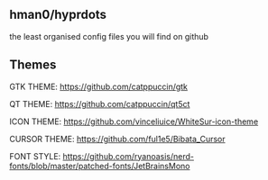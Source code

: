 ## hman0/hyprdots
the least organised config files you will find on github

## Themes
GTK THEME: https://github.com/catppuccin/gtk

QT THEME: https://github.com/catppuccin/qt5ct

ICON THEME: https://github.com/vinceliuice/WhiteSur-icon-theme

CURSOR THEME: https://github.com/ful1e5/Bibata_Cursor

FONT STYLE: https://github.com/ryanoasis/nerd-fonts/blob/master/patched-fonts/JetBrainsMono
